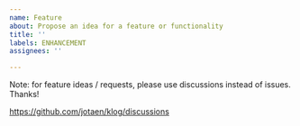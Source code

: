 ```yaml
---
name: Feature
about: Propose an idea for a feature or functionality
title: ''
labels: ENHANCEMENT
assignees: ''

---
```


Note: for feature ideas / requests, please use discussions instead of issues. Thanks!

https://github.com/jotaen/klog/discussions
